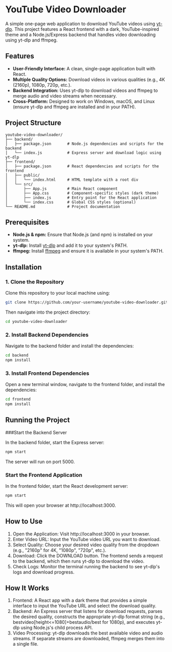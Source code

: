 # YouTube Video Downloader

A simple one-page web application to download YouTube videos using [yt-dlp](https://github.com/yt-dlp/yt-dlp). This project features a React frontend with a dark, YouTube-inspired theme and a Node.js/Express backend that handles video downloading using yt-dlp and ffmpeg.

## Features

- **User-Friendly Interface:** A clean, single-page application built with React.
- **Multiple Quality Options:** Download videos in various qualities (e.g., 4K (2160p), 1080p, 720p, etc.).
- **Backend Integration:** Uses yt-dlp to download videos and ffmpeg to merge audio and video streams when necessary.
- **Cross-Platform:** Designed to work on Windows, macOS, and Linux (ensure yt-dlp and ffmpeg are installed and in your PATH).

## Project Structure

```plaintext
youtube-video-downloader/
├── backend/
│   ├── package.json       # Node.js dependencies and scripts for the backend
│   └── index.js           # Express server and download logic using yt-dlp
├── frontend/
│   ├── package.json       # React dependencies and scripts for the frontend
│   ├── public/
│   │   └── index.html     # HTML template with a root div
│   └── src/
│       ├── App.js         # Main React component
│       ├── App.css        # Component-specific styles (dark theme)
│       ├── index.js       # Entry point for the React application
│       └── index.css      # Global CSS styles (optional)
└── README.md              # Project documentation
```

## Prerequisites

- **Node.js & npm:** Ensure that Node.js (and npm) is installed on your system.
- **yt-dlp:** Install [yt-dlp](https://github.com/yt-dlp/yt-dlp) and add it to your system's PATH.
- **ffmpeg:** Install [ffmpeg](https://ffmpeg.org/) and ensure it is available in your system's PATH.

## Installation

### 1. Clone the Repository

Clone this repository to your local machine using:

```bash
git clone https://github.com/your-username/youtube-video-downloader.git
```

Then navigate into the project directory:

```bash
cd youtube-video-downloader
```

### 2. Install Backend Dependencies

Navigate to the backend folder and install the dependencies:

```bash
cd backend
npm install
```

### 3. Install Frontend Dependencies

Open a new terminal window, navigate to the frontend folder, and install the dependencies:

```bash
cd frontend
npm install
```

## Running the Project

###Start the Backend Server

In the backend folder, start the Express server:

```bash
npm start
```
The server will run on port 5000.

### Start the Frontend Application

In the frontend folder, start the React development server:
```bash
npm start
```
This will open your browser at http://localhost:3000.

## How to Use

1. Open the Application: Visit http://localhost:3000 in your browser.
2. Enter Video URL: Input the YouTube video URL you want to download.
3. Select Quality: Choose your desired video quality from the dropdown (e.g., "2160p" for 4K, "1080p", "720p", etc.).
4. Download: Click the DOWNLOAD button. The frontend sends a request to the backend, which then runs yt-dlp to download the video.
5. Check Logs: Monitor the terminal running the backend to see yt-dlp's logs and download progress.

## How It Works

1. Frontend: A React app with a dark theme that provides a simple interface to input the YouTube URL and select the download quality.
2. Backend: An Express server that listens for download requests, parses the desired quality, constructs the appropriate yt-dlp format string (e.g., bestvideo[height<=1080]+bestaudio/best for 1080p), and executes yt-dlp using Node.js's child process API.
3. Video Processing: yt-dlp downloads the best available video and audio streams. If separate streams are downloaded, ffmpeg merges them into a single file.

